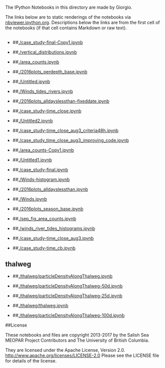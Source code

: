 The IPython Notebooks in this directory are made by Giorgio.

The links below are to static renderings of the notebooks via
[nbviewer.ipython.org](http://nbviewer.ipython.org/).
Descriptions below the links are from the first cell of the notebooks
(if that cell contains Markdown or raw text).

## 
* ##[./case_study-final-Copy1.ipynb](http://nbviewer.ipython.org/urls/bitbucket.org/salishsea/analysis-giorgio-2/raw/tip/revised_notebooks/3analysis_plots/./case_study-final-Copy1.ipynb)  
    
* ##[./vertical_distributions.ipynb](http://nbviewer.ipython.org/urls/bitbucket.org/salishsea/analysis-giorgio-2/raw/tip/revised_notebooks/3analysis_plots/./vertical_distributions.ipynb)  
    
* ##[./area_counts.ipynb](http://nbviewer.ipython.org/urls/bitbucket.org/salishsea/analysis-giorgio-2/raw/tip/revised_notebooks/3analysis_plots/./area_counts.ipynb)  
    
* ##[./2016plots_perdepth_base.ipynb](http://nbviewer.ipython.org/urls/bitbucket.org/salishsea/analysis-giorgio-2/raw/tip/revised_notebooks/3analysis_plots/./2016plots_perdepth_base.ipynb)  
    
* ##[./Untitled.ipynb](http://nbviewer.ipython.org/urls/bitbucket.org/salishsea/analysis-giorgio-2/raw/tip/revised_notebooks/3analysis_plots/./Untitled.ipynb)  
    
* ##[./Winds_tides_rivers.ipynb](http://nbviewer.ipython.org/urls/bitbucket.org/salishsea/analysis-giorgio-2/raw/tip/revised_notebooks/3analysis_plots/./Winds_tides_rivers.ipynb)  
    
* ##[./2016plots_alldayslessthan-fixeddate.ipynb](http://nbviewer.ipython.org/urls/bitbucket.org/salishsea/analysis-giorgio-2/raw/tip/revised_notebooks/3analysis_plots/./2016plots_alldayslessthan-fixeddate.ipynb)  
    
* ##[./case_study-time_close.ipynb](http://nbviewer.ipython.org/urls/bitbucket.org/salishsea/analysis-giorgio-2/raw/tip/revised_notebooks/3analysis_plots/./case_study-time_close.ipynb)  
    
* ##[./Untitled2.ipynb](http://nbviewer.ipython.org/urls/bitbucket.org/salishsea/analysis-giorgio-2/raw/tip/revised_notebooks/3analysis_plots/./Untitled2.ipynb)  
    
* ##[./case_study-time_close_aug3_criteria48h.ipynb](http://nbviewer.ipython.org/urls/bitbucket.org/salishsea/analysis-giorgio-2/raw/tip/revised_notebooks/3analysis_plots/./case_study-time_close_aug3_criteria48h.ipynb)  
    
* ##[./case_study_time_close_aug3_improving_code.ipynb](http://nbviewer.ipython.org/urls/bitbucket.org/salishsea/analysis-giorgio-2/raw/tip/revised_notebooks/3analysis_plots/./case_study_time_close_aug3_improving_code.ipynb)  
    
* ##[./area_counts-Copy1.ipynb](http://nbviewer.ipython.org/urls/bitbucket.org/salishsea/analysis-giorgio-2/raw/tip/revised_notebooks/3analysis_plots/./area_counts-Copy1.ipynb)  
    
* ##[./Untitled1.ipynb](http://nbviewer.ipython.org/urls/bitbucket.org/salishsea/analysis-giorgio-2/raw/tip/revised_notebooks/3analysis_plots/./Untitled1.ipynb)  
    
* ##[./case_study-final.ipynb](http://nbviewer.ipython.org/urls/bitbucket.org/salishsea/analysis-giorgio-2/raw/tip/revised_notebooks/3analysis_plots/./case_study-final.ipynb)  
    
* ##[./Winds-histogram.ipynb](http://nbviewer.ipython.org/urls/bitbucket.org/salishsea/analysis-giorgio-2/raw/tip/revised_notebooks/3analysis_plots/./Winds-histogram.ipynb)  
    
* ##[./2016plots_alldayslessthan.ipynb](http://nbviewer.ipython.org/urls/bitbucket.org/salishsea/analysis-giorgio-2/raw/tip/revised_notebooks/3analysis_plots/./2016plots_alldayslessthan.ipynb)  
    
* ##[./Winds.ipynb](http://nbviewer.ipython.org/urls/bitbucket.org/salishsea/analysis-giorgio-2/raw/tip/revised_notebooks/3analysis_plots/./Winds.ipynb)  
    
* ##[./2016plots_season_base.ipynb](http://nbviewer.ipython.org/urls/bitbucket.org/salishsea/analysis-giorgio-2/raw/tip/revised_notebooks/3analysis_plots/./2016plots_season_base.ipynb)  
    
* ##[./sep_fig_area_counts.ipynb](http://nbviewer.ipython.org/urls/bitbucket.org/salishsea/analysis-giorgio-2/raw/tip/revised_notebooks/3analysis_plots/./sep_fig_area_counts.ipynb)  
    
* ##[./winds_river_tides_histograms.ipynb](http://nbviewer.ipython.org/urls/bitbucket.org/salishsea/analysis-giorgio-2/raw/tip/revised_notebooks/3analysis_plots/./winds_river_tides_histograms.ipynb)  
    
* ##[./case_study-time_close_aug3.ipynb](http://nbviewer.ipython.org/urls/bitbucket.org/salishsea/analysis-giorgio-2/raw/tip/revised_notebooks/3analysis_plots/./case_study-time_close_aug3.ipynb)  
    
* ##[./case_study-time_cb.ipynb](http://nbviewer.ipython.org/urls/bitbucket.org/salishsea/analysis-giorgio-2/raw/tip/revised_notebooks/3analysis_plots/./case_study-time_cb.ipynb)  
    
## thalweg
* ##[./thalweg/particleDensityAlongThalweg.ipynb](http://nbviewer.ipython.org/urls/bitbucket.org/salishsea/analysis-giorgio-2/raw/tip/revised_notebooks/3analysis_plots/./thalweg/particleDensityAlongThalweg.ipynb)  
    
* ##[./thalweg/particleDensityAlongThalweg-50d.ipynb](http://nbviewer.ipython.org/urls/bitbucket.org/salishsea/analysis-giorgio-2/raw/tip/revised_notebooks/3analysis_plots/./thalweg/particleDensityAlongThalweg-50d.ipynb)  
    
* ##[./thalweg/particleDensityAlongThalweg-25d.ipynb](http://nbviewer.ipython.org/urls/bitbucket.org/salishsea/analysis-giorgio-2/raw/tip/revised_notebooks/3analysis_plots/./thalweg/particleDensityAlongThalweg-25d.ipynb)  
    
* ##[./thalweg/thalweg.ipynb](http://nbviewer.ipython.org/urls/bitbucket.org/salishsea/analysis-giorgio-2/raw/tip/revised_notebooks/3analysis_plots/./thalweg/thalweg.ipynb)  
    
* ##[./thalweg/particleDensityAlongThalweg-100d.ipynb](http://nbviewer.ipython.org/urls/bitbucket.org/salishsea/analysis-giorgio-2/raw/tip/revised_notebooks/3analysis_plots/./thalweg/particleDensityAlongThalweg-100d.ipynb)  
    

##License

These notebooks and files are copyright 2013-2017
by the Salish Sea MEOPAR Project Contributors
and The University of British Columbia.

They are licensed under the Apache License, Version 2.0.
http://www.apache.org/licenses/LICENSE-2.0
Please see the LICENSE file for details of the license.
